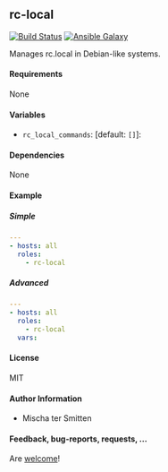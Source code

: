 ## rc-local

[![Build Status](https://travis-ci.org/Oefenweb/ansible-rc-local.svg?branch=master)](https://travis-ci.org/Oefenweb/ansible-rc-local) [![Ansible Galaxy](http://img.shields.io/badge/ansible--galaxy-rc--local-blue.svg)](https://galaxy.ansible.com/Oefenweb/rc-local)

Manages rc.local in Debian-like systems.

#### Requirements

None

#### Variables

* `rc_local_commands`: [default: `[]`]:

#### Dependencies

None

#### Example

##### Simple

```yaml
---
- hosts: all
  roles:
    - rc-local
```

##### Advanced

```yaml
---
- hosts: all
  roles:
    - rc-local
  vars:
```

#### License

MIT

#### Author Information

* Mischa ter Smitten

#### Feedback, bug-reports, requests, ...

Are [welcome](https://github.com/Oefenweb/ansible-rc-local/issues)!
